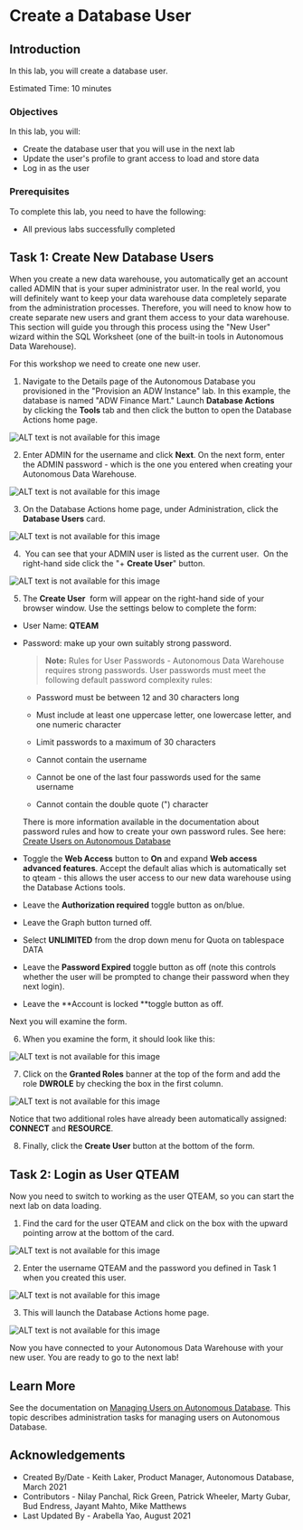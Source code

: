 ﻿
# Create a Database User

## Introduction

In this lab, you will create a database user.

Estimated Time: 10 minutes

### Objectives

In this lab, you will:

- Create the database user that you will use in the next lab
- Update the user's profile to grant access to load and store data
- Log in as the user

### Prerequisites

To complete this lab, you need to have the following:

- All previous labs successfully completed

## Task 1: Create New Database Users

When you create a new data warehouse, you automatically get an account called ADMIN that is your super administrator user. In the real world, you will definitely want to keep your data warehouse data completely separate from the administration processes. Therefore, you will need to know how to create separate new users and grant them access to your data warehouse. This section will guide you through this process using the "New User" wizard within the SQL Worksheet (one of the built-in tools in Autonomous Data Warehouse).

For this workshop we need to create one new user.

1. Navigate to the Details page of the Autonomous Database you provisioned in the "Provision an ADW Instance" lab. In this example, the database is named "ADW Finance Mart." Launch **Database Actions** by clicking the **Tools** tab and then click the button to open the Database Actions home page.

  ![ALT text is not available for this image](images/database-tools.png)

2. Enter ADMIN for the username and click **Next**. On the next form, enter the ADMIN password - which is the one you entered when creating your Autonomous Data Warehouse.

  ![ALT text is not available for this image](images/admin.png)

3. On the Database Actions home page, under Administration, click the **Database Users** card.

  ![ALT text is not available for this image](images/database-users.png)

4.  You can see that your ADMIN user is listed as the current user.  On the right-hand side click the "+ **Create User**" button.

  ![ALT text is not available for this image](images/create-user.png)

5. The **Create User**  form will appear on the right-hand side of your browser window. Use the settings below to complete the form:

 - User Name: **QTEAM**
 - Password: make up your own suitably strong password.

    > **Note:** Rules for User Passwords - Autonomous Data Warehouse requires strong passwords. User passwords must meet the following default password complexity rules:

    - Password must be between 12 and 30 characters long

    - Must include at least one uppercase letter, one lowercase letter, and one numeric character

    - Limit passwords to a maximum of 30 characters

    - Cannot contain the username

    - Cannot be one of the last four passwords used for the same username

    - Cannot contain the double quote (") character

    There is more information available in the documentation about password rules and how to create your own password rules. See here: [Create Users on Autonomous Database](https://docs.oracle.com/en/cloud/paas/autonomous-database/adbsa/manage-users-create.html#GUID-B5846072-995B-4B81-BDCB-AF530BC42847)

  - Toggle the **Web Access** button to **On** and expand **Web access advanced features**. Accept the default alias which is automatically set to qteam - this allows the user access to our new data warehouse using the Database Actions tools.
  - Leave the **Authorization required** toggle button as on/blue. 
  - Leave the Graph button turned off.
  - Select **UNLIMITED** from the drop down menu for Quota on tablespace DATA
  - Leave the **Password Expired** toggle button as off (note this controls whether the user will be prompted to change their password when they next login).
  - Leave the **Account is locked **toggle button as off. 

Next you will examine the form.

6. When you examine the form, it should look like this:

  ![ALT text is not available for this image](images/create-user-dialog.png)

7.  Click on the **Granted Roles** banner at the top of the form and add the role **DWROLE** by checking the box in the first column.

  ![ALT text is not available for this image](images/dwrole.png)

  Notice that two additional roles have already been automatically assigned: **CONNECT** and **RESOURCE**.  

8.  Finally, click the **Create User** button at the bottom of the form.

## Task 2: Login as User QTEAM

Now you need to switch to working as the user QTEAM, so you can start the next lab on data loading.

1. Find the card for the user QTEAM and click on the box with the upward pointing arrow at the bottom of the card.

  ![ALT text is not available for this image](images/click-qteam.png)

2. Enter the username QTEAM and the password you defined in Task 1 when you created this user.

  ![ALT text is not available for this image](images/qteam-login.png)

3. This will launch the Database Actions home page.

  ![ALT text is not available for this image](images/database-actions.png)


Now you have connected to your Autonomous Data Warehouse with your new user. You are ready to go to the next lab!

## Learn More

See the documentation on [Managing Users on Autonomous Database](https://docs.oracle.com/en/cloud/paas/autonomous-database/adbsa/manage.html#GUID-AD7ACC07-AAF7-482A-8845-9C726B1BA86D). This topic describes administration tasks for managing users on Autonomous Database.

## Acknowledgements

- Created By/Date - Keith Laker, Product Manager, Autonomous Database, March 2021
- Contributors - Nilay Panchal, Rick Green, Patrick Wheeler, Marty Gubar, Bud Endress, Jayant Mahto, Mike Matthews
- Last Updated By - Arabella Yao, August 2021
